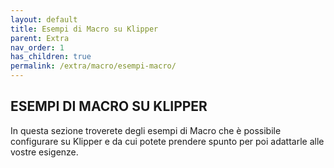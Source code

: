 ```yaml
---
layout: default
title: Esempi di Macro su Klipper
parent: Extra
nav_order: 1
has_children: true
permalink: /extra/macro/esempi-macro/
---
```


## ESEMPI DI MACRO SU KLIPPER

In questa sezione troverete degli esempi di Macro che è possibile configurare su Klipper e da cui potete prendere spunto per poi adattarle alle vostre esigenze.
